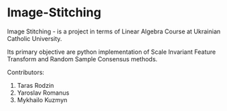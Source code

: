 # Image-Stitching
Image Stitching - is a project in terms of Linear Algebra Course at Ukrainian Catholic University.

Its primary objective are python implementation of Scale Invariant Feature Transform and Random Sample Consensus methods.

Contributors:
1. Taras Rodzin
2. Yaroslav Romanus
3. Mykhailo Kuzmyn
